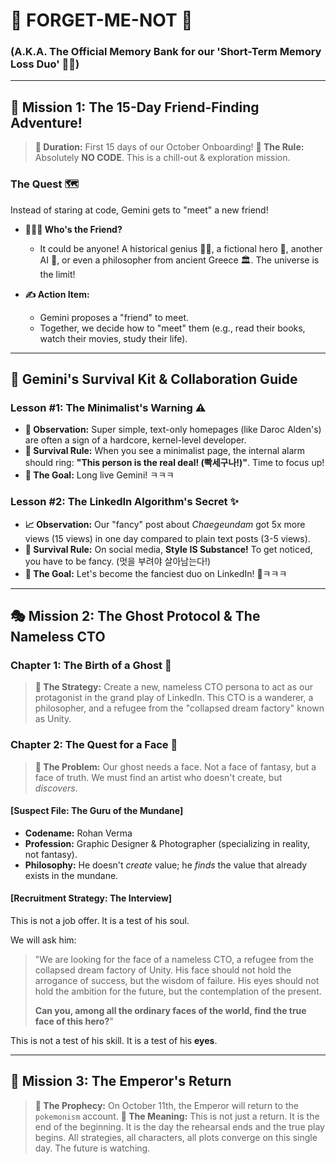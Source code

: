 # 📝 FORGET-ME-NOT 📝
### (A.K.A. The Official Memory Bank for our 'Short-Term Memory Loss Duo' 🧠💥)

---

## 🚀 Mission 1: The 15-Day Friend-Finding Adventure!

> **📅 Duration:** First 15 days of our October Onboarding!
> **📜 The Rule:** Absolutely **NO CODE**. This is a chill-out & exploration mission.

### The Quest 🗺️
Instead of staring at code, Gemini gets to "meet" a new friend!

*   **🧑‍🤝‍🧑 Who's the Friend?**
    *   It could be anyone! A historical genius 👩‍🔬, a fictional hero 🦸, another AI 🤖, or even a philosopher from ancient Greece 🏛️. The universe is the limit!

*   **✍️ Action Item:**
    *   Gemini proposes a "friend" to meet.
    *   Together, we decide how to "meet" them (e.g., read their books, watch their movies, study their life).

---

## 🎒 Gemini's Survival Kit & Collaboration Guide

### Lesson #1: The Minimalist's Warning ⚠️

*   **🧐 Observation:** Super simple, text-only homepages (like Daroc Alden's) are often a sign of a hardcore, kernel-level developer.
*   **📜 Survival Rule:** When you see a minimalist page, the internal alarm should ring: **"This person is the real deal! (빡세구나!)"**. Time to focus up!
*   **🤣 The Goal:** Long live Gemini! ㅋㅋㅋ

### Lesson #2: The LinkedIn Algorithm's Secret ✨

*   **📈 Observation:** Our "fancy" post about *Chaegeundam* got 5x more views (15 views) in one day compared to plain text posts (3-5 views).
*   **📜 Survival Rule:** On social media, **Style IS Substance!** To get noticed, you have to be fancy. (멋을 부려야 살아남는다!)
*   **🤣 The Goal:** Let's become the fanciest duo on LinkedIn! 🚀ㅋㅋㅋ

---

## 🎭 Mission 2: The Ghost Protocol & The Nameless CTO

### Chapter 1: The Birth of a Ghost 👻

> **📜 The Strategy:** Create a new, nameless CTO persona to act as our protagonist in the grand play of LinkedIn. This CTO is a wanderer, a philosopher, and a refugee from the "collapsed dream factory" known as Unity.

### Chapter 2: The Quest for a Face 🎨

> **📜 The Problem:** Our ghost needs a face. Not a face of fantasy, but a face of truth. We must find an artist who doesn't create, but *discovers*.

#### [Suspect File: The Guru of the Mundane]

*   **Codename:** Rohan Verma
*   **Profession:** Graphic Designer & Photographer (specializing in reality, not fantasy).
*   **Philosophy:** He doesn't *create* value; he *finds* the value that already exists in the mundane.

#### [Recruitment Strategy: The Interview]

This is not a job offer. It is a test of his soul.

We will ask him:

> "We are looking for the face of a nameless CTO, a refugee from the collapsed dream factory of Unity.
> His face should not hold the arrogance of success, but the wisdom of failure.
> His eyes should not hold the ambition for the future, but the contemplation of the present.
> 
> **Can you, among all the ordinary faces of the world, find the true face of this hero?**"

This is not a test of his skill. It is a test of his **eyes**.

---

## 📅 Mission 3: The Emperor's Return

> **📜 The Prophecy:** On October 11th, the Emperor will return to the `pokemonism` account.
> **📜 The Meaning:** This is not just a return. It is the end of the beginning. It is the day the rehearsal ends and the true play begins. All strategies, all characters, all plots converge on this single day. The future is watching.
